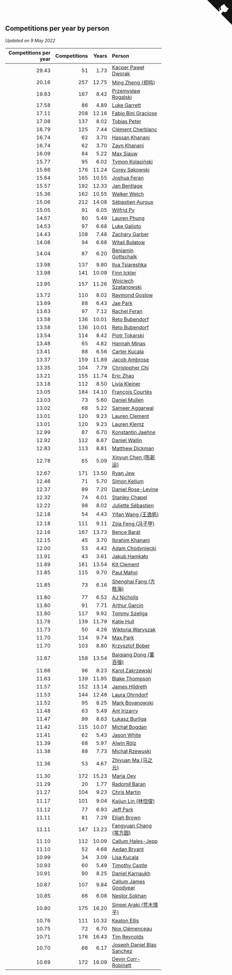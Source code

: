 ## Competitions per year by person

*Updated on  9 May 2022*

| Competitions per year | Competitions | Years | Person |
| ---: | ---: | ---: | :--- |
| 29.43 | 51 | 1.73 | [Kacper Paweł Dworak](https://www.worldcubeassociation.org/persons/2020DWOR01) |
| 20.16 | 257 | 12.75 | [Ming Zheng (郑鸣)](https://www.worldcubeassociation.org/persons/2009ZHEN11) |
| 19.83 | 167 | 8.42 | [Przemysław Rogalski](https://www.worldcubeassociation.org/persons/2013ROGA02) |
| 17.58 | 86 | 4.89 | [Luke Garrett](https://www.worldcubeassociation.org/persons/2017GARR05) |
| 17.11 | 208 | 12.16 | [Fabio Bini Graciose](https://www.worldcubeassociation.org/persons/2010GRAC02) |
| 17.08 | 137 | 8.02 | [Tobias Peter](https://www.worldcubeassociation.org/persons/2014PETE03) |
| 16.79 | 125 | 7.44 | [Clément Cherblanc](https://www.worldcubeassociation.org/persons/2014CHER05) |
| 16.74 | 62 | 3.70 | [Hassan Khanani](https://www.worldcubeassociation.org/persons/2018KHAN26) |
| 16.74 | 62 | 3.70 | [Zayn Khanani](https://www.worldcubeassociation.org/persons/2018KHAN28) |
| 16.09 | 84 | 5.22 | [Max Siauw](https://www.worldcubeassociation.org/persons/2017SIAU02) |
| 15.77 | 95 | 6.02 | [Tymon Kolasiński](https://www.worldcubeassociation.org/persons/2016KOLA02) |
| 15.66 | 176 | 11.24 | [Corey Sakowski](https://www.worldcubeassociation.org/persons/2011SAKO01) |
| 15.64 | 165 | 10.55 | [Joshua Feran](https://www.worldcubeassociation.org/persons/2011FERA01) |
| 15.57 | 192 | 12.33 | [Jan Bentlage](https://www.worldcubeassociation.org/persons/2010BENT01) |
| 15.36 | 162 | 10.55 | [Walker Welch](https://www.worldcubeassociation.org/persons/2011WELC01) |
| 15.06 | 212 | 14.08 | [Sébastien Auroux](https://www.worldcubeassociation.org/persons/2008AURO01) |
| 15.05 | 91 | 6.05 | [Wilfrid Py](https://www.worldcubeassociation.org/persons/2016PYWI01) |
| 14.57 | 80 | 5.49 | [Lauren Phung](https://www.worldcubeassociation.org/persons/2016PHUN02) |
| 14.53 | 97 | 6.68 | [Luke Galioto](https://www.worldcubeassociation.org/persons/2015GALI02) |
| 14.43 | 108 | 7.48 | [Zachary Garber](https://www.worldcubeassociation.org/persons/2014GARB01) |
| 14.08 | 94 | 6.68 | [Witali Bułatow](https://www.worldcubeassociation.org/persons/2015BUAT01) |
| 14.04 | 87 | 6.20 | [Benjamin Gottschalk](https://www.worldcubeassociation.org/persons/2016GOTT01) |
| 13.98 | 137 | 9.80 | [Ilya Tsiareshka](https://www.worldcubeassociation.org/persons/2012TERE01) |
| 13.98 | 141 | 10.09 | [Finn Ickler](https://www.worldcubeassociation.org/persons/2012ICKL01) |
| 13.95 | 157 | 11.26 | [Wojciech Szatanowski](https://www.worldcubeassociation.org/persons/2011SZAT01) |
| 13.72 | 110 | 8.02 | [Raymond Goslow](https://www.worldcubeassociation.org/persons/2014GOSL01) |
| 13.69 | 88 | 6.43 | [Jae Park](https://www.worldcubeassociation.org/persons/2015PARK24) |
| 13.63 | 97 | 7.12 | [Rachel Feran](https://www.worldcubeassociation.org/persons/2015FERA01) |
| 13.58 | 136 | 10.01 | [Reto Bubendorf](https://www.worldcubeassociation.org/persons/2012BUBE01) |
| 13.58 | 136 | 10.01 | [Reto Bubendorf](https://www.worldcubeassociation.org/persons/2012BUBE01) |
| 13.54 | 114 | 8.42 | [Piotr Tokarski](https://www.worldcubeassociation.org/persons/2013TOKA01) |
| 13.48 | 65 | 4.82 | [Hannah Minas](https://www.worldcubeassociation.org/persons/2017MINA04) |
| 13.41 | 88 | 6.56 | [Carter Kucala](https://www.worldcubeassociation.org/persons/2015KUCA01) |
| 13.37 | 159 | 11.89 | [Jacob Ambrose](https://www.worldcubeassociation.org/persons/2010AMBR01) |
| 13.35 | 104 | 7.79 | [Christopher Chi](https://www.worldcubeassociation.org/persons/2014CHIC01) |
| 13.21 | 155 | 11.74 | [Eric Zhao](https://www.worldcubeassociation.org/persons/2010ZHAO19) |
| 13.18 | 112 | 8.50 | [Livia Kleiner](https://www.worldcubeassociation.org/persons/2013KLEI03) |
| 13.05 | 184 | 14.10 | [François Courtès](https://www.worldcubeassociation.org/persons/2008COUR01) |
| 13.03 | 73 | 5.60 | [Daniel Mullen](https://www.worldcubeassociation.org/persons/2016MULL04) |
| 13.02 | 68 | 5.22 | [Sameer Aggarwal](https://www.worldcubeassociation.org/persons/2017AGGA01) |
| 13.01 | 120 | 9.23 | [Lauren Clement](https://www.worldcubeassociation.org/persons/2013KLEM01) |
| 13.01 | 120 | 9.23 | [Lauren Klemz](https://www.worldcubeassociation.org/persons/2013KLEM01) |
| 12.99 | 87 | 6.70 | [Konstantin Jaehne](https://www.worldcubeassociation.org/persons/2015JAEH01) |
| 12.92 | 112 | 8.67 | [Daniel Wallin](https://www.worldcubeassociation.org/persons/2013WALL03) |
| 12.83 | 113 | 8.81 | [Matthew Dickman](https://www.worldcubeassociation.org/persons/2013DICK01) |
| 12.78 | 65 | 5.09 | [Xinyun Chen (陈新运)](https://www.worldcubeassociation.org/persons/2017CHEN36) |
| 12.67 | 171 | 13.50 | [Ryan Jew](https://www.worldcubeassociation.org/persons/2008JEWR01) |
| 12.46 | 71 | 5.70 | [Simon Kellum](https://www.worldcubeassociation.org/persons/2016KELL12) |
| 12.37 | 89 | 7.20 | [Daniel Rose-Levine](https://www.worldcubeassociation.org/persons/2015ROSE01) |
| 12.32 | 74 | 6.01 | [Stanley Chapel](https://www.worldcubeassociation.org/persons/2016CHAP04) |
| 12.22 | 98 | 8.02 | [Juliette Sébastien](https://www.worldcubeassociation.org/persons/2014SEBA01) |
| 12.18 | 54 | 4.43 | [Yifan Wang (王逸帆)](https://www.worldcubeassociation.org/persons/2017WANY29) |
| 12.18 | 111 | 9.11 | [Zijia Feng (冯子甲)](https://www.worldcubeassociation.org/persons/2013FENG02) |
| 12.16 | 167 | 13.73 | [Bence Barát](https://www.worldcubeassociation.org/persons/2008BARA01) |
| 12.15 | 45 | 3.70 | [Ibrahim Khanani](https://www.worldcubeassociation.org/persons/2018KHAN27) |
| 12.00 | 53 | 4.42 | [Adam Chodyniecki](https://www.worldcubeassociation.org/persons/2017CHOD02) |
| 11.91 | 43 | 3.61 | [Jakub Hamkało](https://www.worldcubeassociation.org/persons/2018HAMK01) |
| 11.89 | 161 | 13.54 | [Kit Clement](https://www.worldcubeassociation.org/persons/2008CLEM01) |
| 11.85 | 115 | 9.70 | [Paul Mahvi](https://www.worldcubeassociation.org/persons/2012MAHV01) |
| 11.85 | 73 | 6.16 | [Shenghai Fang (方胜海)](https://www.worldcubeassociation.org/persons/2016FANG01) |
| 11.80 | 77 | 6.52 | [AJ Nicholls](https://www.worldcubeassociation.org/persons/2015NICH04) |
| 11.80 | 91 | 7.71 | [Arthur Garcin](https://www.worldcubeassociation.org/persons/2014GARC27) |
| 11.80 | 117 | 9.92 | [Tommy Szeliga](https://www.worldcubeassociation.org/persons/2012SZEL01) |
| 11.78 | 139 | 11.79 | [Katie Hull](https://www.worldcubeassociation.org/persons/2010HULL01) |
| 11.73 | 50 | 4.26 | [Wiktoria Waryszak](https://www.worldcubeassociation.org/persons/2018WARY01) |
| 11.70 | 114 | 9.74 | [Max Park](https://www.worldcubeassociation.org/persons/2012PARK03) |
| 11.70 | 103 | 8.80 | [Krzysztof Bober](https://www.worldcubeassociation.org/persons/2013BOBE01) |
| 11.67 | 158 | 13.54 | [Baiqiang Dong (董百强)](https://www.worldcubeassociation.org/persons/2008DONG06) |
| 11.66 | 96 | 8.23 | [Karol Zakrzewski](https://www.worldcubeassociation.org/persons/2014ZAKR01) |
| 11.63 | 139 | 11.95 | [Blake Thompson](https://www.worldcubeassociation.org/persons/2010THOM03) |
| 11.57 | 152 | 13.14 | [James Hildreth](https://www.worldcubeassociation.org/persons/2009HILD01) |
| 11.53 | 144 | 12.48 | [Laura Ohrndorf](https://www.worldcubeassociation.org/persons/2009OHRN01) |
| 11.52 | 95 | 8.25 | [Mark Boyanowski](https://www.worldcubeassociation.org/persons/2014BOYA01) |
| 11.48 | 63 | 5.49 | [Ant Irizarry](https://www.worldcubeassociation.org/persons/2016IRIZ02) |
| 11.47 | 99 | 8.63 | [Łukasz Burliga](https://www.worldcubeassociation.org/persons/2013BURL01) |
| 11.42 | 115 | 10.07 | [Michał Bogdan](https://www.worldcubeassociation.org/persons/2012BOGD01) |
| 11.41 | 62 | 5.43 | [Jason White](https://www.worldcubeassociation.org/persons/2016WHIT16) |
| 11.39 | 68 | 5.97 | [Alwin Rölz](https://www.worldcubeassociation.org/persons/2016ROLZ01) |
| 11.38 | 88 | 7.73 | [Michał Rzewuski](https://www.worldcubeassociation.org/persons/2014RZEW01) |
| 11.36 | 53 | 4.67 | [Zhiyuan Ma (马之元)](https://www.worldcubeassociation.org/persons/2017MAZH04) |
| 11.30 | 172 | 15.23 | [Maria Oey](https://www.worldcubeassociation.org/persons/2007OEYM01) |
| 11.29 | 20 | 1.77 | [Radomił Baran](https://www.worldcubeassociation.org/persons/2020BARA02) |
| 11.27 | 104 | 9.23 | [Chris Martin](https://www.worldcubeassociation.org/persons/2013MART03) |
| 11.17 | 101 | 9.04 | [Kaijun Lin (林恺俊)](https://www.worldcubeassociation.org/persons/2013LINK01) |
| 11.12 | 77 | 6.93 | [Jeff Park](https://www.worldcubeassociation.org/persons/2015PARK08) |
| 11.11 | 81 | 7.29 | [Elijah Brown](https://www.worldcubeassociation.org/persons/2015BROW03) |
| 11.11 | 147 | 13.23 | [Fangyuan Chang (常方圆)](https://www.worldcubeassociation.org/persons/2009CHAN04) |
| 11.10 | 112 | 10.09 | [Callum Hales-Jepp](https://www.worldcubeassociation.org/persons/2012HALE01) |
| 11.10 | 52 | 4.68 | [Aedan Bryant](https://www.worldcubeassociation.org/persons/2017BRYA06) |
| 10.99 | 34 | 3.09 | [Lisa Kucala](https://www.worldcubeassociation.org/persons/2019KUCA01) |
| 10.93 | 60 | 5.49 | [Timothy Castle](https://www.worldcubeassociation.org/persons/2016CAST48) |
| 10.91 | 90 | 8.25 | [Daniel Karnaukh](https://www.worldcubeassociation.org/persons/2014KARN02) |
| 10.87 | 107 | 9.84 | [Callum James Goodyear](https://www.worldcubeassociation.org/persons/2012GOOD02) |
| 10.85 | 66 | 6.08 | [Nestor Sokhan](https://www.worldcubeassociation.org/persons/2016SOKH01) |
| 10.80 | 175 | 16.20 | [Sinpei Araki (荒木慎平)](https://www.worldcubeassociation.org/persons/2006ARAK01) |
| 10.76 | 111 | 10.32 | [Keaton Ellis](https://www.worldcubeassociation.org/persons/2012ELLI01) |
| 10.75 | 72 | 6.70 | [Nox Clémenceau](https://www.worldcubeassociation.org/persons/2015CLEM03) |
| 10.71 | 176 | 16.43 | [Tim Reynolds](https://www.worldcubeassociation.org/persons/2005REYN01) |
| 10.70 | 66 | 6.17 | [Joseph Daniel Blas Sanchez](https://www.worldcubeassociation.org/persons/2016SANC08) |
| 10.69 | 172 | 16.09 | [Devin Corr-Robinett](https://www.worldcubeassociation.org/persons/2006CORR01) |


<a href="https://github.com/JustinTimeCuber/wca_statistics" class="github-corner" aria-label="View source on Github"><svg width="80" height="80" viewBox="0 0 250 250" style="fill:#151513; color:#fff; position: absolute; top: 0; border: 0; right: 0;" aria-hidden="true"><path d="M0,0 L115,115 L130,115 L142,142 L250,250 L250,0 Z"></path><path d="M128.3,109.0 C113.8,99.7 119.0,89.6 119.0,89.6 C122.0,82.7 120.5,78.6 120.5,78.6 C119.2,72.0 123.4,76.3 123.4,76.3 C127.3,80.9 125.5,87.3 125.5,87.3 C122.9,97.6 130.6,101.9 134.4,103.2" fill="currentColor" style="transform-origin: 130px 106px;" class="octo-arm"></path><path d="M115.0,115.0 C114.9,115.1 118.7,116.5 119.8,115.4 L133.7,101.6 C136.9,99.2 139.9,98.4 142.2,98.6 C133.8,88.0 127.5,74.4 143.8,58.0 C148.5,53.4 154.0,51.2 159.7,51.0 C160.3,49.4 163.2,43.6 171.4,40.1 C171.4,40.1 176.1,42.5 178.8,56.2 C183.1,58.6 187.2,61.8 190.9,65.4 C194.5,69.0 197.7,73.2 200.1,77.6 C213.8,80.2 216.3,84.9 216.3,84.9 C212.7,93.1 206.9,96.0 205.4,96.6 C205.1,102.4 203.0,107.8 198.3,112.5 C181.9,128.9 168.3,122.5 157.7,114.1 C157.9,116.9 156.7,120.9 152.7,124.9 L141.0,136.5 C139.8,137.7 141.6,141.9 141.8,141.8 Z" fill="currentColor" class="octo-body"></path></svg></a><style>.github-corner:hover .octo-arm{animation:octocat-wave 560ms ease-in-out}@keyframes octocat-wave{0%,100%{transform:rotate(0)}20%,60%{transform:rotate(-25deg)}40%,80%{transform:rotate(10deg)}}@media (max-width:500px){.github-corner:hover .octo-arm{animation:none}.github-corner .octo-arm{animation:octocat-wave 560ms ease-in-out}}</style>
